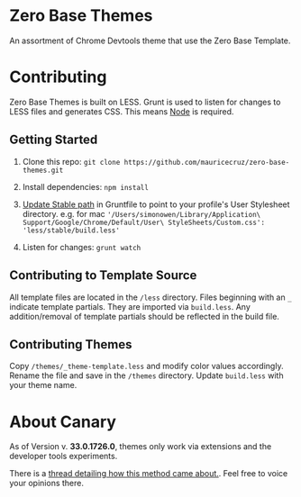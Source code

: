 # Zero Base Themes

An assortment of Chrome Devtools theme that use the Zero Base Template.


# Contributing

Zero Base Themes is built on LESS. Grunt is used to listen for changes to LESS files and generates CSS. This means [Node](http://nodejs.org/) is required.


## Getting Started

1. Clone this repo: `git clone https://github.com/mauricecruz/zero-base-themes.git`

2. Install dependencies: `npm install`

3. [Update Stable path](https://github.com/mauricecruz/zero-base-themes/blob/master/Gruntfile.js#L15) in Gruntfile to point to your profile's User Stylesheet directory. e.g. for mac `'/Users/simonowen/Library/Application\ Support/Google/Chrome/Default/User\ StyleSheets/Custom.css': 'less/stable/build.less'`

4. Listen for changes: `grunt watch`


## Contributing to Template Source

All template files are located in the `/less` directory. Files beginning with an `_` indicate template partials. They are imported via `build.less`. Any addition/removal of template partials should be reflected in the build file.


## Contributing Themes

Copy `/themes/_theme-template.less` and modify color values accordingly. Rename the file and save in the `/themes` directory.  Update `build.less` with your theme name.


# About Canary

As of Version v. **33.0.1726.0**, themes only work via extensions and the developer tools experiments.

There is a [thread detailing how this method came about.](https://code.google.com/p/chromium/issues/detail?can=4&start=0&num=100&q=&colspec=ID%20Pri%20M%20Iteration%20ReleaseBlock%20Cr%20Status%20Owner%20Summary%20OS%20Modified&groupby=&sort=&id=318566).  Feel free to voice your opinions there.
